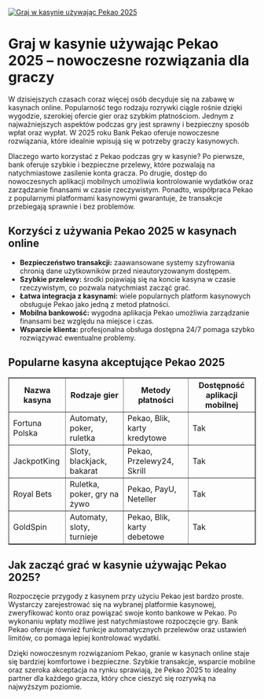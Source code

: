 [![Graj w kasynie używając Pekao 2025](https://123-caf.pages.dev/gitsignup.png)](https://vrmoo.ru/Bt82HjjY)

<h1>Graj w kasynie używając Pekao 2025 – nowoczesne rozwiązania dla graczy</h1> <p>W dzisiejszych czasach coraz więcej osób decyduje się na zabawę w kasynach online. Popularność tego rodzaju rozrywki ciągle rośnie dzięki wygodzie, szerokiej ofercie gier oraz szybkim płatnościom. Jednym z najważniejszych aspektów podczas gry jest sprawny i bezpieczny sposób wpłat oraz wypłat. W 2025 roku Bank Pekao oferuje nowoczesne rozwiązania, które idealnie wpisują się w potrzeby graczy kasynowych.</p>  <p>Dlaczego warto korzystać z Pekao podczas gry w kasynie? Po pierwsze, bank oferuje szybkie i bezpieczne przelewy, które pozwalają na natychmiastowe zasilenie konta gracza. Po drugie, dostęp do nowoczesnych aplikacji mobilnych umożliwia kontrolowanie wydatków oraz zarządzanie finansami w czasie rzeczywistym. Ponadto, współpraca Pekao z popularnymi platformami kasynowymi gwarantuje, że transakcje przebiegają sprawnie i bez problemów.</p>  <h2>Korzyści z używania Pekao 2025 w kasynach online</h2> <ul>   <li><strong>Bezpieczeństwo transakcji:</strong> zaawansowane systemy szyfrowania chronią dane użytkowników przed nieautoryzowanym dostępem.</li>   <li><strong>Szybkie przelewy:</strong> środki pojawiają się na koncie kasyna w czasie rzeczywistym, co pozwala natychmiast zacząć grać.</li>   <li><strong>Łatwa integracja z kasynami:</strong> wiele popularnych platform kasynowych obsługuje Pekao jako jedną z metod płatności.</li>   <li><strong>Mobilna bankowość:</strong> wygodna aplikacja Pekao umożliwia zarządzanie finansami bez względu na miejsce i czas.</li>   <li><strong>Wsparcie klienta:</strong> profesjonalna obsługa dostępna 24/7 pomaga szybko rozwiązywać ewentualne problemy.</li> </ul>  <h2>Popularne kasyna akceptujące Pekao 2025</h2> <table border="1" cellpadding="8" cellspacing="0">   <thead>     <tr>       <th>Nazwa kasyna</th>       <th>Rodzaje gier</th>       <th>Metody płatności</th>       <th>Dostępność aplikacji mobilnej</th>     </tr>   </thead>   <tbody>     <tr>       <td>Fortuna Polska</td>       <td>Automaty, poker, ruletka</td>       <td>Pekao, Blik, karty kredytowe</td>       <td>Tak</td>     </tr>     <tr>       <td>JackpotKing</td>       <td>Sloty, blackjack, bakarat</td>       <td>Pekao, Przelewy24, Skrill</td>       <td>Tak</td>     </tr>     <tr>       <td>Royal Bets</td>       <td>Ruletka, poker, gry na żywo</td>       <td>Pekao, PayU, Neteller</td>       <td>Tak</td>     </tr>     <tr>       <td>GoldSpin</td>       <td>Automaty, sloty, turnieje</td>       <td>Pekao, Blik, karty debetowe</td>       <td>Tak</td>     </tr>   </tbody> </table>  <h2>Jak zacząć grać w kasynie używając Pekao 2025?</h2> <p>Rozpoczęcie przygody z kasynem przy użyciu Pekao jest bardzo proste. Wystarczy zarejestrować się na wybranej platformie kasynowej, zweryfikować konto oraz powiązać swoje konto bankowe w Pekao. Po wykonaniu wpłaty możliwe jest natychmiastowe rozpoczęcie gry. Bank Pekao oferuje również funkcje automatycznych przelewów oraz ustawień limitów, co pomaga lepiej kontrolować wydatki.</p>  <p>Dzięki nowoczesnym rozwiązaniom Pekao, granie w kasynach online staje się bardziej komfortowe i bezpieczne. Szybkie transakcje, wsparcie mobilne oraz szeroka akceptacja na rynku sprawiają, że Pekao 2025 to idealny partner dla każdego gracza, który chce cieszyć się rozrywką na najwyższym poziomie.</p>